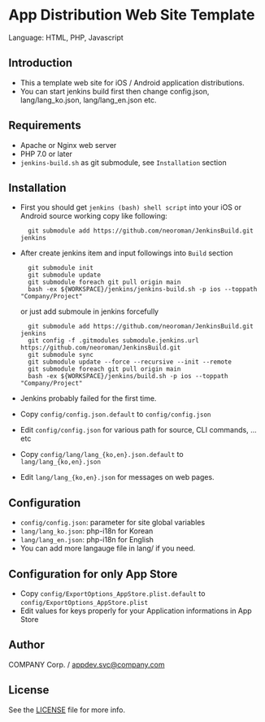 # App Distribution Web Site Template
Language: HTML, PHP, Javascript

## Introduction
- This a template web site for iOS / Android application distributions.
- You can start jenkins build first then change config.json, lang/lang_ko.json, lang/lang_en.json etc.


## Requirements
- Apache or Nginx web server
- PHP 7.0 or later
- ``jenkins-build.sh`` as git submodule, see ``Installation`` section


## Installation
- First you should get ``jenkins (bash) shell script`` into your iOS or Android source working copy like following:
  ```
    git submodule add https://github.com/neoroman/JenkinsBuild.git jenkins
  ```
- After create jenkins item and input followings into ``Build`` section
  ```
    git submodule init
    git submodule update
    git submodule foreach git pull origin main
    bash -ex ${WORKSPACE}/jenkins/jenkins-build.sh -p ios --toppath "Company/Project"
  ```
  or just add submoule in jenkins forcefully
  ```
    git submodule add https://github.com/neoroman/JenkinsBuild.git jenkins
    git config -f .gitmodules submodule.jenkins.url https://github.com/neoroman/JenkinsBuild.git
    git submodule sync
    git submodule update --force --recursive --init --remote
    git submodule foreach git pull origin main
    bash -ex ${WORKSPACE}/jenkins/build.sh -p ios --toppath "Company/Project"
  ```

- Jenkins probably failed for the first time.
- Copy ``config/config.json.default`` to ``config/config.json``
- Edit ``config/config.json`` for various path for source, CLI commands, ... etc
- Copy ``config/lang/lang_{ko,en}.json.default`` to ``lang/lang_{ko,en}.json``
- Edit ``lang/lang_{ko,en}.json`` for messages on web pages.



## Configuration
- ``config/config.json``: parameter for site global variables
- ``lang/lang_ko.json``: php-i18n for Korean
- ``lang/lang_en.json``: php-i18n for English
- You can add more langauge file in lang/ if you need.


## Configuration for only App Store
- Copy ``config/ExportOptions_AppStore.plist.default`` to ``config/ExportOptions_AppStore.plist``
- Edit values for keys properly for your Application informations in App Store


## Author
COMPANY Corp. /  appdev.svc@company.com


## License
See the [LICENSE](./LICENSE) file for more info.
